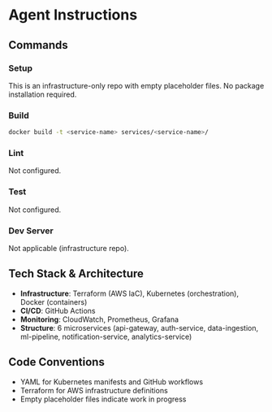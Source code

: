 # Agent Instructions

## Commands

### Setup
This is an infrastructure-only repo with empty placeholder files. No package installation required.

### Build
```bash
docker build -t <service-name> services/<service-name>/
```

### Lint
Not configured.

### Test
Not configured.

### Dev Server
Not applicable (infrastructure repo).

## Tech Stack & Architecture

- **Infrastructure**: Terraform (AWS IaC), Kubernetes (orchestration), Docker (containers)
- **CI/CD**: GitHub Actions
- **Monitoring**: CloudWatch, Prometheus, Grafana
- **Structure**: 6 microservices (api-gateway, auth-service, data-ingestion, ml-pipeline, notification-service, analytics-service)

## Code Conventions

- YAML for Kubernetes manifests and GitHub workflows
- Terraform for AWS infrastructure definitions
- Empty placeholder files indicate work in progress
